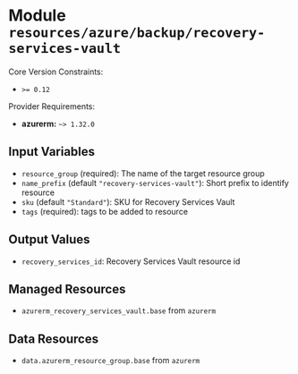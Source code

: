 
# Module `resources/azure/backup/recovery-services-vault`

Core Version Constraints:
* `>= 0.12`

Provider Requirements:
* **azurerm:** `~> 1.32.0`

## Input Variables
* `resource_group` (required): The name of the target resource group
* `name_prefix` (default `"recovery-services-vault"`): Short prefix to identify resource
* `sku` (default `"Standard"`): SKU for Recovery Services Vault
* `tags` (required): tags to be added to resource

## Output Values
* `recovery_services_id`: Recovery Services Vault resource id

## Managed Resources
* `azurerm_recovery_services_vault.base` from `azurerm`

## Data Resources
* `data.azurerm_resource_group.base` from `azurerm`

